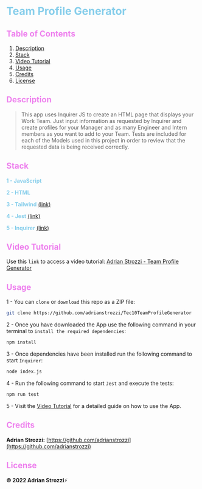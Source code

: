 # <span style="color:skyblue">**Team Profile Generator**</span>

## <span style="color:violet">Table of Contents</span>

1. [Description](#Description)
2. [Stack](#Stack)
3. [Video Tutorial](#Video-Tutorial)
4. [Usage](#Usage)
5. [Credits](#Credits)
6. [License](#License)

## <span style="color:violet">Description</span>

> This app uses Inquirer JS to create an HTML page that displays your Work Team. Just input information as requested by Inquirer and create profiles for your Manager and as many Engineer and Intern members as you want to add to your Team. Tests are included for each of the Models used in this project in order to review that the requested data is being received correctly.

## <span style="color:violet">Stack</span>

<span style="color:skyblue">**1 - JavaScript**</span>

<span style="color:skyblue">**2 - HTML**</span>

<span style="color:skyblue">**3 - Tailwind**</span> [(link)](https://tailwindcss.com/)

<span style="color:skyblue">**4 - Jest**</span> [(link)](https://jestjs.io/)

<span style="color:skyblue">**5 - Inquirer**</span> [(link)](https://www.npmjs.com/package/inquirer)

## <span style="color:violet">Video Tutorial</span>

Use this `link` to access a video tutorial: [Adrian Strozzi - Team Profile Generator](https://youtu.be/4sdCzADlThs)

## <span style="color:violet">Usage</span>

1 - You can `clone` or `download` this repo as a ZIP file:

```sh
git clone https://github.com/adrianstrozzi/Tec10TeamProfileGenerator
```

2 - Once you have downloaded the App use the following command in your terminal to `install the required dependencies`:

```sh
npm install
```

3 - Once dependencies have been installed run the following command to start `Inquirer`:

```sh
node index.js
```

4 - Run the following command to start `Jest` and execute the tests:

```sh
npm run test
```

5 - Visit the [Video Tutorial](https://youtu.be/4sdCzADlThs) for a detailed guide on how to use the App.

## <span style="color:violet">Credits</span>

**Adrian Strozzi:** [https://github.com/adrianstrozzi](https://github.com/adrianstrozzi)

## <span style="color:violet">License</span>

**© 2022 Adrian Strozzi**:zap:
